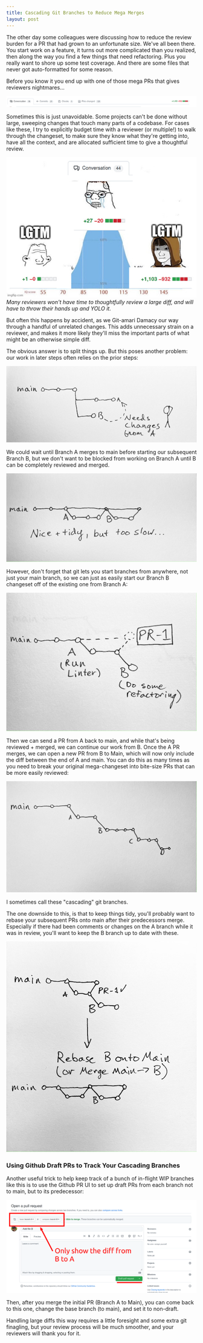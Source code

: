 ```yaml
---
title: Cascading Git Branches to Reduce Mega Merges
layout: post
---
```


The other day some colleagues were discussing how to reduce the review burden for a PR that had grown to an unfortunate size. We've all been there. You start work on a feature, it turns out more complicated than you realized, then along the way you find a few things that need refactoring. Plus you really want to shore up some test coverage. And there are some files that never got auto-formatted for some reason.

Before you know it you end up with one of those mega PRs that gives reviewers nightmares...

![Large Git Diff](/public/images/gitdiff.png)


Sometimes this is just unavoidable. Some projects can't be done without large, sweeping changes that touch many parts of a codebase. For cases like these, I try to explicitly budget time with a reviewer (or multiple!) to walk through the changeset, to make sure they know what they're getting into, have all the context, and are allocated sufficient time to give a thoughtful review.

![Git review curve](/public/images/git_curve.jpg)
*Many reviewers won't have time to thoughtfully review a large diff, and will have to throw their hands up and YOLO it.*

But often this happens by accident, as we Git-amari Damacy our way through a handful of unrelated changes. This adds unnecessary strain on a reviewer, and makes it more likely they'll miss the important parts of what might be an otherwise simple diff.

The obvious answer is to split things up. But this poses another problem: our work in later steps often relies on the prior steps:

![Git changes with simultaneous Branches](/public/images/git_drawing_2.jpg)

We could wait until Branch A merges to main before starting our subsequent Branch B, but we don't want to be blocked from working on Branch A until B can be completely reviewed and merged.

![Git changes with sequential Branches](/public/images/git_drawing_1.jpg)

However, don't forget that git lets you start branches from anywhere, not just your main branch, so we can just as easily start our Branch B changeset off of the existing one from Branch A:

![Git changes with cascading Branch A to B](/public/images/git_drawing_5.jpg)

Then we can send a PR from A back to main, and while that's being reviewed + merged, we can continue our work from B. Once the A PR merges, we can open a new PR from B to Main, which will now only include the diff between the end of A and main. You can do this as many times as you need to break your original mega-changeset into bite-size PRs that can be more easily reviewed:

![Git changes with cascading Branch A to B](/public/images/git_drawing_3.jpg)

I sometimes call these "cascading" git branches.

The one downside to this, is that to keep things tidy, you'll probably want to rebase your subsequent PRs onto main after their predecessors merge. Especially if there had been comments or changes on the A branch while it was in review, you'll want to keep the B branch up to date with these.

![Git changes with cascading Branch A to B](/public/images/git_drawing_4.jpg)

### Using Github Draft PRs to Track Your Cascading Branches

Another useful trick to help keep track of a bunch of in-flight WIP branches like this is to use the Github PR UI to set up draft PRs from each branch not to main, but to its predecessor:

![Pull Request Branch B to A](/public/images/gh_pr_b_to_a.png)

Then, after you merge the initial PR (Branch A to Main), you can come back to this one, change the base branch (to main), and set it to non-draft.

Handling large diffs this way requires a little foresight and some extra git finagling, but your review process will be much smoother, and your reviewers will thank you for it.
